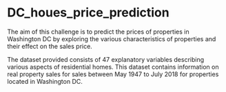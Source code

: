 # DC_houes_price_prediction

The aim of this challenge is to predict the prices of properties in Washington DC by exploring the various characteristics of properties and their effect on the sales price.

The dataset provided consists of 47 explanatory variables describing various aspects of residential homes. This dataset contains information on real property sales for sales between May 1947 to July 2018 for properties located in Washington DC.
